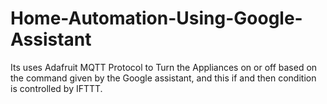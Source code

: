 # Home-Automation-Using-Google-Assistant
Its uses Adafruit MQTT Protocol to Turn the Appliances on or off based on the command given by the Google assistant, and this if and then condition is controlled by IFTTT.
